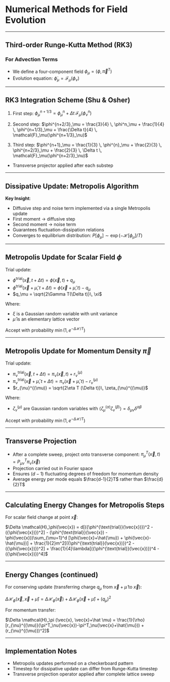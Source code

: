 # Numerical Methods for Field Evolution

---

## Third-order Runge-Kutta Method (RK3)
### For Advection Terms

- We define a four-component field $\phi_\mu = (\phi, \vec{\pi}^T)$
- Evolution equation: $\dot{\phi}_\mu = \mathcal{F}_\mu (\phi_\nu)$

---

## RK3 Integration Scheme (Shu & Osher)

1. First step:
   $\phi^{n+1/3}_\mu = \phi^n_\mu + \Delta t \, \mathcal{F}_\mu (\phi^n_\nu)$

2. Second step:
   $\phi^{n+2/3}_\mu = \frac{3}{4} \, \phi^n_\mu + \frac{1}{4} \, \phi^{n+1/3}_\mu + \frac{\Delta t}{4} \, \mathcal{F}_\mu(\phi^{n+1/3}_\nu)$

3. Third step:
   $\phi^{n+1}_\mu = \frac{1}{3} \, \phi^{n}_\mu + \frac{2}{3} \, \phi^{n+2/3}_\mu + \frac{2}{3} \, \Delta t \, \mathcal{F}_\mu(\phi^{n+2/3}_\nu)$

- Transverse projector applied after each substep

---

## Dissipative Update: Metropolis Algorithm

**Key Insight**:
- Diffusive step and noise term implemented via a single Metropolis update
- First moment → diffusive step
- Second moment → noise term
- Guarantees fluctuation-dissipation relations
- Converges to equilibrium distribution: $P[\phi_\mu]\sim \exp(-\mathcal{H}[\phi_\mu]/T)$

---

## Metropolis Update for Scalar Field $\phi$

Trial update:
- $\phi^{\text{trial}}(\vec{x},t+\Delta t) = \phi(\vec{x},t) + q_\mu$
- $\phi^{\text{trial}}(\vec{x}+\hat\mu,t+\Delta t) = \phi(\vec{x}+\hat{\mu},t) - q_\mu$
- $q_\mu = \sqrt{2\Gamma T(\Delta t)}\, \xi$

Where:
- $\xi$ is a Gaussian random variable with unit variance
- $\hat{\mu}$ is an elementary lattice vector

Accept with probability $\min(1,e^{-\Delta\mathcal{H}/T})$

---

## Metropolis Update for Momentum Density $\vec{\pi}$

Trial update:
- $\pi_\nu^{\text{trial}}(\vec{x},t+\Delta t) = \pi_\nu(\vec{x},t) + r_{\nu}^{(\mu)}$
- $\pi_\nu^{\text{trial}}(\vec{x}+\hat\mu,t+\Delta t) = \pi_\nu(\vec{x}+\hat{\mu},t) - r_{\nu}^{(\mu)}$
- $r_{\nu}^{(\mu)} = \sqrt{2\eta T (\Delta t)}\, \zeta_{\nu}^{(\mu)}$

Where:
- $\zeta_\nu^{(\mu)}$ are Gaussian random variables with $\langle \zeta_\mu^{(\alpha)}\zeta_\nu^{(\beta)}\rangle = \delta_{\mu\nu}\delta^{\alpha\beta}$

Accept with probability $\min(1,e^{-\Delta\mathcal{H}/T})$

---

## Transverse Projection

- After a complete sweep, project onto transverse component:
  $\pi_\mu^T (\vec{x},t) = P^T_{\mu\nu} \pi_\nu(\vec{x})$
- Projection carried out in Fourier space
- Ensures $(d-1)$ fluctuating degrees of freedom for momentum density
- Average energy per mode equals $\frac{d-1}{2}T$ rather than $\frac{d}{2}T$

---

## Calculating Energy Changes for Metropolis Steps

For scalar field change at point $\vec{x}$:

$\Delta \mathcal{H}_\phi(\vec{x}) = d[({\phi^{\text{trial}}(\vec{x})})^2 - ({\phi(\vec{x})})^2] - (\phi^{\text{trial}}(\vec{x}) - \phi(\vec{x}))\sum_{\mu=1}^d [\phi(\vec{x}+\hat{\mu}) + \phi(\vec{x}-\hat{\mu})] + \frac{1}{2}m^2[({\phi^{\text{trial}}(\vec{x})})^2 - ({\phi(\vec{x})})^2] + \frac{1}{4}\lambda[({\phi^{\text{trial}}(\vec{x})})^4 - ({\phi(\vec{x})})^4]$

---

## Energy Changes (continued)

For conserving update (transferring charge $q_\mu$ from $\vec{x}+\hat{\mu}$ to $\vec{x}$):

$\Delta \mathcal{H}_\phi (\vec{x}, \vec{x}+\hat \mu) = \Delta \mathcal{H}_\phi(\vec{x}) + \Delta \mathcal{H}_\phi (\vec{x}+\hat \mu) + (q_\mu)^2$

For momentum transfer:

$\Delta \mathcal{H}_\pi (\vec{x}, \vec{x}+\hat \mu) = \frac{1}{\rho}[r_{\nu}^{(\mu)}(\pi^T_\nu(\vec{x})-\pi^T_\nu(\vec{x}+\hat{\mu})) + (r_{\nu}^{(\mu)})^2]$

---

## Implementation Notes

- Metropolis updates performed on a checkerboard pattern
- Timestep for dissipative update can differ from Runge-Kutta timestep
- Transverse projection operator applied after complete lattice sweep
